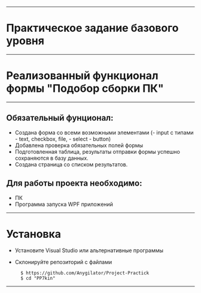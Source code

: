 -------

# Практическое задание базового уровня

-------

# Реализованный функционал формы "Подобор сборки ПК" 

-----

## Обязательный фунционал:

* Создана форма со всеми возможными элементами (- input с типами - text, checkbox, file, - select - button)
* Добавлена проверка обязательных полей формы 
* Подготовленная таблица, результаты отправки формы успешно сохраняются в базу данных.
* Создана страница со списком результатов.

## Для работы проекта необходимо:

* ПК
* Программа запуска WPF приложений

-----

# Установка

* Установите Visual Studio или альтернативные программы
* Склонируйте репозиторий с файлами

        $ https://github.com/Anygilator/Project-Practick
        $ cd "PP7kin"

-----
